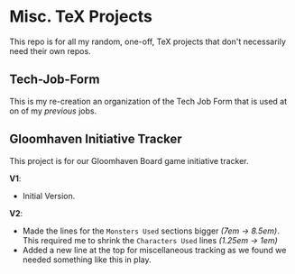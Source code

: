 # Misc. TeX Projects

This repo is for all my random, one-off, TeX projects that don't necessarily need their own repos.

## Tech-Job-Form

This is my re-creation an organization of the Tech Job Form that is used at on of my _previous_ jobs.

## Gloomhaven Initiative Tracker

This project is for our Gloomhaven Board game initiative tracker.

**V1**:

- Initial Version.

**V2**: 

- Made the lines for the `Monsters Used` sections bigger _(7em → 8.5em)_. This required me to shrink the `Characters Used` lines _(1.25em → 1em)_
- Added a new line at the top for miscellaneous tracking as we found we needed something like this in play.

